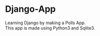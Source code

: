 # Django-App
Learning Django by making a Polls App.</br>
This app is made using Python3 and Sqlite3.
